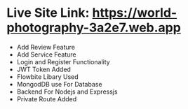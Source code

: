 # Live Site Link: https://world-photography-3a2e7.web.app
- Add Review Feature
- Add Service Feature
- Login and Register Functionality
- JWT Token Added
- Flowbite Libary Used 
- MongodDB use For Database
- Backend For Nodejs and Expressjs
- Private Route Added
